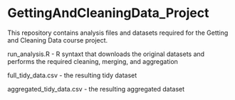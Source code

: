 # GettingAndCleaningData_Project
This repository contains analysis files and datasets required for the Getting and Cleaning Data course project.

run_analysis.R - R syntaxt that downloads the original datasets and performs the required cleaning, merging, and aggregation

full_tidy_data.csv - the resulting tidy dataset

aggregated_tidy_data.csv - the resulting aggregated dataset

